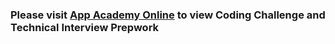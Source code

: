 ### Please visit [App Academy Online](https://open.appacademy.io/) to view Coding Challenge and Technical Interview Prepwork
